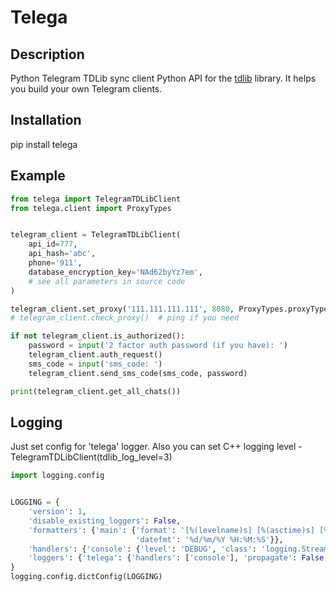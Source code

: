# Telega

## Description
Python Telegram TDLib sync client
Python API for the [tdlib](https://github.com/tdlib/td) library.
It helps you build your own Telegram clients.

## Installation
pip install telega

## Example

```python
from telega import TelegramTDLibClient
from telega.client import ProxyTypes


telegram_client = TelegramTDLibClient(
    api_id=777,
    api_hash='abc',
    phone='911',
    database_encryption_key='NAd62byYz7em',
    # see all parameters in source code
)

telegram_client.set_proxy('111.111.111.111', 8080, ProxyTypes.proxyTypeHttp)
# telegram_client.check_proxy()  # ping if you need

if not telegram_client.is_authorized():
    password = input('2 factor auth password (if you have): ')
    telegram_client.auth_request()
    sms_code = input('sms_code: ')
    telegram_client.send_sms_code(sms_code, password)

print(telegram_client.get_all_chats())

```
## Logging
Just set config for 'telega' logger. 
Also you can set C++ logging level - TelegramTDLibClient(tdlib_log_level=3)

```python
import logging.config


LOGGING = {
    'version': 1,
    'disable_existing_loggers': False,
    'formatters': {'main': {'format': '[%(levelname)s] [%(asctime)s] [%(module)s:%(lineno)d] %(message)s',
                            'datefmt': '%d/%m/%Y %H:%M:%S'}},
    'handlers': {'console': {'level': 'DEBUG', 'class': 'logging.StreamHandler', 'formatter': 'main'}, },
    'loggers': {'telega': {'handlers': ['console'], 'propagate': False, 'level': 'INFO'}, }
}
logging.config.dictConfig(LOGGING)

```
